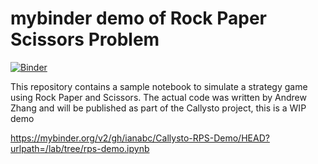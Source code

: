 # mybinder demo of Rock Paper Scissors Problem

[![Binder](https://mybinder.org/badge_logo.svg)](https://mybinder.org/v2/gh/ianabc/COVID19Periodicity/HEAD?urlpath=/lab/tree/COVIDDataPeriodicity.ipynb)

This repository contains a sample notebook to simulate a strategy game using
Rock Paper and Scissors. The actual code was written by Andrew Zhang and will be
published as part of the Callysto project, this is a WIP demo

https://mybinder.org/v2/gh/ianabc/Callysto-RPS-Demo/HEAD?urlpath=/lab/tree/rps-demo.ipynb

